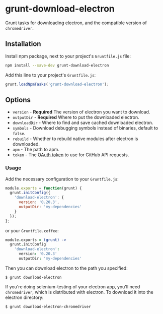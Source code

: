 # grunt-download-electron

Grunt tasks for downloading electron, and the compatible version of `chromedriver`.

## Installation

Install npm package, next to your project's `Gruntfile.js` file:

```sh
npm install --save-dev grunt-download-electron
```

Add this line to your project's `Gruntfile.js`:

```js
grunt.loadNpmTasks('grunt-download-electron');
```

## Options

* `version` - **Required** The version of electron you want to download.
* `outputDir` - **Required** Where to put the downloaded electron.
* `downloadDir` - Where to find and save cached downloaded electron.
* `symbols` - Download debugging symbols instead of binaries, default to `false`.
* `rebuild` - Whether to rebuild native modules after electron is downloaded.
* `apm` - The path to apm.
* `token` - The [OAuth token](https://developer.github.com/v3/oauth/) to use for GitHub API requests.

### Usage

Add the necessary configuration to your `Gruntfile.js`:

```js
module.exports = function(grunt) {
  grunt.initConfig({
    'download-electron': {
      version: '0.20.3',
      outputDir: 'my-dependencies'
    }
  });
};
```

or your `Gruntfile.coffee`:

```coffee
module.exports = (grunt) ->
  grunt.initConfig
    'download-electron':
      version: '0.20.3'
      outputDir: 'my-dependencies'
```

Then you can download electron to the path you specified:

```shell
$ grunt download-electron
```

If you're doing selenium-testing of your electron app, you'll need `chromedriver`, which is distributed with electron. To download it into the electron directory:

```shell
$ grunt download-electron-chromedriver
```

